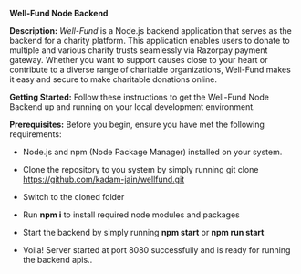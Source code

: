 **Well-Fund Node Backend**

**Description:** 
_Well-Fund_ is a Node.js backend application that serves as the backend for a charity platform. This application enables users to donate to multiple and various charity trusts seamlessly via Razorpay payment gateway. Whether you want to support causes close to your heart or contribute to a diverse range of charitable organizations, Well-Fund makes it easy and secure to make charitable donations online.

**Getting Started:** 
Follow these instructions to get the Well-Fund Node Backend up and running on your local development environment.

**Prerequisites:** 
Before you begin, ensure you have met the following requirements:

* Node.js and npm (Node Package Manager) installed on your system.

* Clone the repository to you system by simply running
    git clone https://github.com/kadam-jain/wellfund.git
* Switch to the cloned folder
* Run **npm i** to install required node modules and packages
*  Start the backend by simply running **npm start** or **npm run start**
*  Voila! Server started at port 8080 successfully and is ready for running the backend apis..
